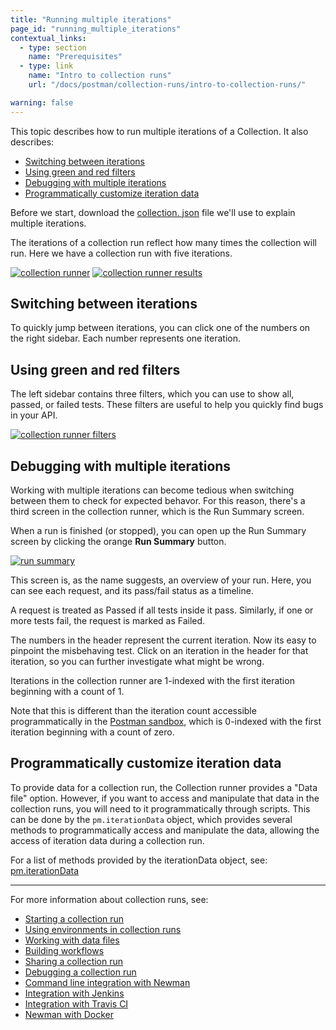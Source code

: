 ```yaml
---
title: "Running multiple iterations"
page_id: "running_multiple_iterations"
contextual_links:
  - type: section
    name: "Prerequisites"
  - type: link
    name: "Intro to collection runs"
    url: "/docs/postman/collection-runs/intro-to-collection-runs/"

warning: false
---
```


This topic describes how to run multiple iterations of a Collection. It also describes:

* [Switching between iterations](#switching-between-iterations)
* [Using green and red filters](#using-green-and-red-filters)
* [Debugging with multiple iterations](#debugging-with-multiple-iterations)
* [Programmatically customize iteration data](#programmatically-customize-iteration-data)

Before we start, download the [collection. json](https://assets.postman.com/postman-docs/59037885.json) file we'll use to explain multiple iterations.

The iterations of a collection run reflect how many times the collection will run. Here we have a collection run with five iterations.

[![collection runner](https://assets.postman.com/postman-docs/running_multiple_iterations/collection_runner.png)](https://assets.postman.com/postman-docs/running_multiple_iterations/collection_runner.png)
[![collection runner results](https://assets.postman.com/postman-docs/running_multiple_iterations/collection_runner_results.png)](https://assets.postman.com/postman-docs/running_multiple_iterations/collection_runner_results.png)

## Switching between iterations

To quickly jump between iterations, you can click one of the numbers on the right sidebar. Each number represents one iteration.

## Using green and red filters

The left sidebar contains three filters, which you can use to show all, passed, or failed tests. These filters are useful to help you quickly find bugs in your API.

[![collection runner filters](https://assets.postman.com/postman-docs/running_multiple_iterations/collection_runner_filters.png)](https://assets.postman.com/postman-docs/running_multiple_iterations/collection_runner_filters.png)

## Debugging with multiple iterations

Working with multiple iterations can become tedious when switching between them to check for expected behavor. For this reason, there's a third screen in the collection runner, which is the Run Summary screen.

When a run is finished (or stopped), you can open up the Run Summary screen by clicking the orange **Run Summary** button.

[![run summary](https://assets.postman.com/postman-docs/running_multiple_iterations/run_summary.png)](https://assets.postman.com/postman-docs/running_multiple_iterations/run_summary.png)

This screen is, as the name suggests, an overview of your run. Here, you can see each request, and its pass/fail status as a timeline.

A request is treated as Passed if all tests inside it pass. Similarly, if one or more tests fail, the request is marked as Failed.

The numbers in the header represent the current iteration. Now its easy to pinpoint the misbehaving test. Click on an iteration in the header for that iteration, so you can further investigate what might be wrong.

Iterations in the collection runner are 1-indexed with the first iteration beginning with a count of 1.

Note that this is different than the iteration count accessible programmatically in the [Postman sandbox](/docs/postman/scripts/postman-sandbox-api-reference/), which is 0-indexed with the first iteration beginning with a count of zero.

## Programmatically customize iteration data

To provide data for a collection run, the Collection runner provides a "Data file" option. However, if you want to access and manipulate that data in the collection runs, you will need to it programmatically through scripts. This can be done by the `pm.iterationData` object, which provides several methods to programmatically access and manipulate the data, allowing the access of iteration data during a collection run.

For a list of methods provided by the iterationData object, see: [pm.iterationData](/docs/postman/scripts/postman-sandbox-api-reference/)

---
For more information about collection runs, see:

* [Starting a collection run](/docs/postman/collection-runs/starting-a-collection-run/)
* [Using environments in collection runs](/docs/postman/collection-runs/using-environments-in-collection-runs/)
* [Working with data files](/docs/postman/collection-runs/working-with-data-files/)
* [Building workflows](/docs/postman/collection-runs/building-workflows/)
* [Sharing a collection run](/docs/postman/collection-runs/sharing-a-collection-run/)
* [Debugging a collection run](/docs/postman/collection-runs/debugging-a-collection-run/)
* [Command line integration with Newman](/docs/postman/collection-runs/command-line-integration-with-newman/)
* [Integration with Jenkins](/docs/postman/collection-runs/integration-with-jenkins/)
* [Integration with Travis CI](/docs/postman/collection-runs/integration-with-travis/)
* [Newman with Docker](/docs/postman/collection-runs/newman-with-docker/)
